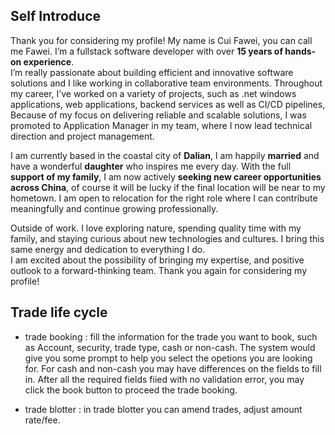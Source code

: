 ## Self Introduce
Thank you for considering my profile!
My name is Cui Fawei, you can call me Fawei. I’m a fullstack software developer with over **15 years of hands-on experience**.  
I’m really passionate about building efficient and innovative software solutions and I like working in collaborative team environments. Throughout my career, I’ve worked on a variety of projects, such as .net windows applications, web applications, backend services as well as CI/CD pipelines, Because of my focus on delivering reliable and scalable solutions, I was promoted to Application Manager in my team, where I now lead technical direction and project management.

I am currently based in the coastal city of **Dalian**, I am happily **married** and have a wonderful **daughter** who inspires me every day. With the full **support of my family**, I am now actively **seeking new career opportunities across China**, of course it will be lucky if the final location will be near to my hometown. I am open to relocation for the right role where I can contribute meaningfully and continue growing professionally.  

Outside of work. I love exploring nature, spending quality time with my family, and staying curious about new technologies and cultures. I bring this same energy and dedication to everything I do.  
I am excited about the possibility of bringing my expertise, and positive outlook to a forward-thinking team. Thank you again for considering my profile!  

## Trade life cycle
- trade booking : fill the information for the trade you want to book, such as Account, security, trade type, cash or non-cash. 
The system would give you some prompt to help you select the opetions you are looking for. 
For cash and non-cash you may have differences on the fields to fill in. 
After all the required fields fiied with no validation error, you may click the book button to proceed the trade booking.

- trade blotter : in trade blotter you can amend trades, adjust amount rate/fee.